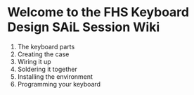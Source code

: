 # Welcome to the FHS Keyboard Design SAiL Session Wiki

1. The keyboard parts
2. Creating the case
3. Wiring it up
4. Soldering it together
5. Installing the environment
6. Programming your keyboard
